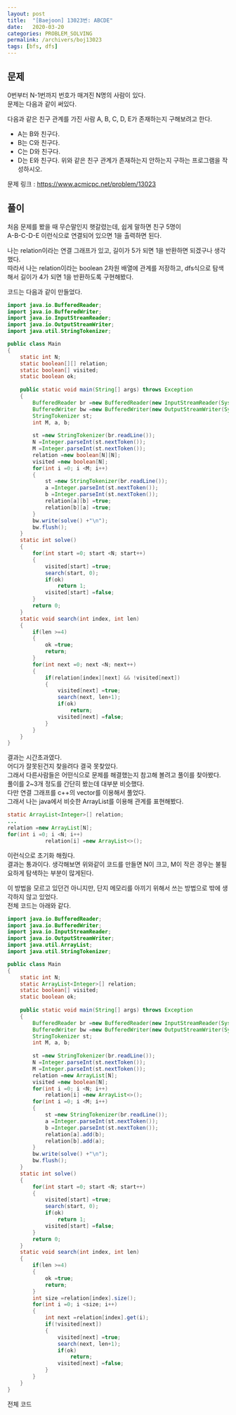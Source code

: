 ```yaml
---
layout: post
title:  "[Baejoon] 13023번: ABCDE"
date:   2020-03-20
categories: PROBLEM_SOLVING
permalink: /archivers/boj13023
tags: [bfs, dfs]
---
```


## 문제

0번부터 N-1번까지 번호가 매겨진 N명의 사람이 있다.   
문제는 다음과 같이 써있다.

다음과 같은 친구 관계를 가진 사람 A, B, C, D, E가 존재하는지 구해보려고 한다.

- A는 B와 친구다.
- B는 C와 친구다.
- C는 D와 친구다.
- D는 E와 친구다.
위와 같은 친구 관계가 존재하는지 안하는지 구하는 프로그램을 작성하시오.   

문제 링크 : <https://www.acmicpc.net/problem/13023>   

## 풀이
처음 문제를 봤을 때 무슨말인지 햇갈렸는데, 쉽게 말하면 친구 5명이   
A-B-C-D-E 이런식으로 연결되어 있으면 1을 출력하면 된다.   

나는 relation이라는 연결 그래프가 있고, 길이가 5가 되면 1을 반환하면 되겠구나 생각했다.   
따라서 나는 relation이라는 boolean 2차원 배열에 관계를 저장하고, dfs식으로 탐색해서 길이가 4가 되면
1을 반환하도록 구현해봤다.   

코드는 다음과 같이 만들었다.   

~~~java
import java.io.BufferedReader;
import java.io.BufferedWriter;
import java.io.InputStreamReader;
import java.io.OutputStreamWriter;
import java.util.StringTokenizer;

public class Main
{
	static int N;
	static boolean[][] relation;
	static boolean[] visited;
	static boolean ok;
	
	public static void main(String[] args) throws Exception
	{
		BufferedReader br =new BufferedReader(new InputStreamReader(System.in));
		BufferedWriter bw =new BufferedWriter(new OutputStreamWriter(System.out));
		StringTokenizer st;
		int M, a, b;
		
		st =new StringTokenizer(br.readLine());
		N =Integer.parseInt(st.nextToken());
		M =Integer.parseInt(st.nextToken());
		relation =new boolean[N][N];
		visited =new boolean[N];
		for(int i =0; i <M; i++)
		{
			st =new StringTokenizer(br.readLine());
			a =Integer.parseInt(st.nextToken());
			b =Integer.parseInt(st.nextToken());
			relation[a][b] =true;
			relation[b][a] =true;
		}
		bw.write(solve() +"\n");
		bw.flush();
	}
	static int solve()
	{
		for(int start =0; start <N; start++)
		{
			visited[start] =true;
			search(start, 0);
			if(ok)
				return 1;
			visited[start] =false;
		}
		return 0;
	}
	static void search(int index, int len)
	{
		if(len >=4)
		{
			ok =true;
			return;
		}
		for(int next =0; next <N; next++)
		{
			if(relation[index][next] && !visited[next])
			{
				visited[next] =true;
				search(next, len+1);
				if(ok)
					return;
				visited[next] =false;
			}
		}
	}
}
~~~

결과는 시간초과였다.   
어디가 잘못된건지 찾을려다 결국 못찾았다.   
그래서 다른사람들은 어떤식으로 문제를 해결했는지 참고해 볼려고 풀이를 찾아봤다.   
풀이를 2~3개 정도를 간단히 봤는데 대부분 비슷했다.   
다만 연결 그래프를 c++의 vector를 이용해서 풀었다.   
그래서 나는 java에서 비슷한 ArrayList를 이용해 관계를 표현해봤다.   

~~~java
static ArrayList<Integer>[] relation;
...
relation =new ArrayList[N];
for(int i =0; i <N; i++)
			relation[i] =new ArrayList<>();
~~~

이런식으로 초기화 해줬다.   
결과는 통과이다. 생각해보면 위와같이 코드를 만들면 N이 크고, M이 작은 경우는 불필요하게 탐색하는
부분이 많게된다.   

이 방법을 모르고 있던건 아니지만, 단지 메모리를 아끼기 위해서 쓰는 방법으로 밖에 생각하지 않고
있었다.   
전체 코드는 아래와 같다.   

~~~java
import java.io.BufferedReader;
import java.io.BufferedWriter;
import java.io.InputStreamReader;
import java.io.OutputStreamWriter;
import java.util.ArrayList;
import java.util.StringTokenizer;

public class Main
{
	static int N;
	static ArrayList<Integer>[] relation;
	static boolean[] visited;
	static boolean ok;
	
	public static void main(String[] args) throws Exception
	{
		BufferedReader br =new BufferedReader(new InputStreamReader(System.in));
		BufferedWriter bw =new BufferedWriter(new OutputStreamWriter(System.out));
		StringTokenizer st;
		int M, a, b;
		
		st =new StringTokenizer(br.readLine());
		N =Integer.parseInt(st.nextToken());
		M =Integer.parseInt(st.nextToken());
		relation =new ArrayList[N];
		visited =new boolean[N];
		for(int i =0; i <N; i++)
			relation[i] =new ArrayList<>();
		for(int i =0; i <M; i++)
		{
			st =new StringTokenizer(br.readLine());
			a =Integer.parseInt(st.nextToken());
			b =Integer.parseInt(st.nextToken());
			relation[a].add(b);
			relation[b].add(a);
		}
		bw.write(solve() +"\n");
		bw.flush();
	}
	static int solve()
	{
		for(int start =0; start <N; start++)
		{
			visited[start] =true;
			search(start, 0);
			if(ok)
				return 1;
			visited[start] =false;
		}
		return 0;
	}
	static void search(int index, int len)
	{
		if(len >=4)
		{
			ok =true;
			return;
		}
		int size =relation[index].size();
		for(int i =0; i <size; i++)
		{
			int next =relation[index].get(i);
			if(!visited[next])
			{
				visited[next] =true;
				search(next, len+1);
				if(ok)
					return;
				visited[next] =false;
			}
		}
	}
}
~~~

전체 코드

